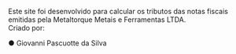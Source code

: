 Este site foi desenvolvido para calcular os tributos das notas fiscais emitidas pela Metaltorque Metais e Ferramentas LTDA. <br>
Criado por:

● Giovanni Pascuotte da Silva
